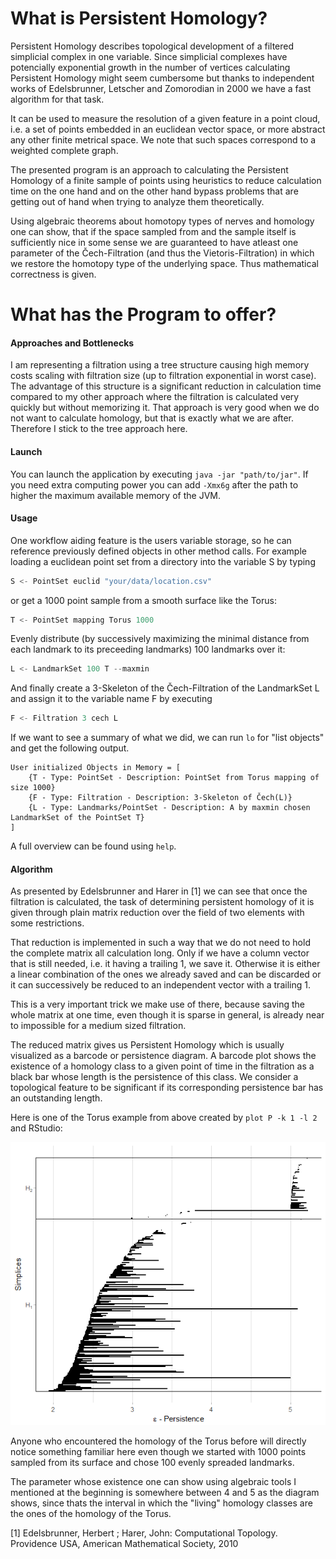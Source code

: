 # What is Persistent Homology?

Persistent Homology describes topological development of a filtered simplicial complex in one variable. Since simplicial complexes have potencially exponential growth in the number of vertices calculating Persistent Homology might seem cumbersome but thanks to independent works of Edelsbrunner, Letscher and Zomorodian in 2000 we have a fast algorithm for that task.

It can be used to measure the resolution of a given feature in a point cloud, i.e. a set of points embedded in an euclidean vector space, or more abstract any other finite metrical space. We note that such spaces correspond to a weighted complete graph.

The presented program is an approach to calculating the Persistent Homology of a finite sample of points using heuristics to reduce calculation time on the one hand and on the other hand bypass problems that are getting out of hand when trying to analyze them theoretically.

Using algebraic theorems about homotopy types of nerves and homology one can show, that if the space sampled from and the sample itself is sufficiently nice in some sense we are guaranteed to have atleast one parameter of the Čech-Filtration (and thus the Vietoris-Filtration) in which we restore the homotopy type of the underlying space. Thus mathematical correctness is given.

# What has the Program to offer?

#### Approaches and Bottlenecks

I am representing a filtration using a tree structure causing high memory costs scaling with filtration size (up to filtration exponential in worst case). The advantage of this structure is a significant reduction in calculation time compared to my other approach where the filtration is calculated very quickly but without memorizing it. That approach is very good when we do not want to calculate homology, but that is exactly what we are after. Therefore I stick to the tree approach here.

#### Launch

You can launch the application by executing `java -jar "path/to/jar"`. If you need extra computing power you can add `-Xmx6g` after the path to higher the maximum available memory of the JVM.

#### Usage

One workflow aiding feature is the users variable storage, so he can reference previously defined objects in other method calls. For example loading a euclidean point set from a directory into the variable S by typing

```powershell
S <- PointSet euclid "your/data/location.csv"
```

or get a 1000 point sample  from a smooth surface like the Torus:

```powershell
T <- PointSet mapping Torus 1000
```

Evenly distribute (by successively maximizing the minimal distance from each landmark to its preceeding landmarks) 100 landmarks over it:

```powershell
L <- LandmarkSet 100 T --maxmin
```

And finally create a 3-Skeleton of the Čech-Filtration of the LandmarkSet L and assign it to the variable name F by executing

```powershell
F <- Filtration 3 cech L
```

If we want to see a summary of what we did, we can run `lo` for "list objects" and get the following output.

```
User initialized Objects in Memory = [
	{T - Type: PointSet - Description: PointSet from Torus mapping of size 1000}
	{F - Type: Filtration - Description: 3-Skeleton of Čech(L)}
	{L - Type: Landmarks/PointSet - Description: A by maxmin chosen LandmarkSet of the PointSet T}
]
```

A full overview can be found using `help`.

#### Algorithm

As presented by Edelsbrunner and Harer in [1] we can see that once the filtration is calculated, the task of determining persistent homology of it is given through plain matrix reduction over the field of two elements with some restrictions.

That reduction is implemented in such a way that we do not need to hold the complete matrix all calculation long. Only if we have a column vector that is still needed, i.e. it having a trailing 1, we save it. Otherwise it is either a linear combination of the ones we already saved and can be discarded or it can successively be reduced to an independent vector with a trailing 1.

This is a very important trick we make use of there, because saving the whole matrix at one time, even though it is sparse in general, is already near to impossible for a medium sized filtration.

The reduced matrix gives us Persistent Homology which is usually visualized as a barcode or persistence diagram. A barcode plot shows the existence of a homology class to a given point of time in the filtration as a black bar whose length is the persistence of this class. We consider a topological feature to be significant if its corresponding persistence bar has an outstanding length.

Here is one of the Torus example from above created by `plot P -k 1 -l 2` and RStudio:

![Torus example](.\Torusexample.png)

Anyone who encountered the homology of the Torus before will directly notice something familiar here even though we started with 1000 points sampled from its surface and chose 100 evenly spreaded landmarks.

The parameter whose existence one can show using algebraic tools I mentioned at the beginning is somewhere between 4 and 5 as the diagram shows, since thats the interval in which the "living" homology classes are the ones of the homology of the Torus.



[1] Edelsbrunner, Herbert ; Harer, John: Computational Topology. Providence USA, American Mathematical Society, 2010
